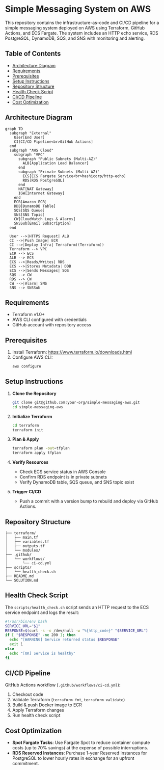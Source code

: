 # Simple Messaging System on AWS

This repository contains the infrastructure-as-code and CI/CD pipeline for a simple messaging system deployed on AWS using Terraform, GitHub Actions, and ECS Fargate. The system includes an HTTP echo service, RDS PostgreSQL, DynamoDB, SQS, and SNS with monitoring and alerting.

## Table of Contents

- [Architecture Diagram](#architecture-diagram)
- [Requirements](#requirements)
- [Prerequisites](#prerequisites)
- [Setup Instructions](#setup-instructions)
- [Repository Structure](#repository-structure)
- [Health Check Script](#health-check-script)
- [CI/CD Pipeline](#ci-cd-pipeline)
- [Cost Optimization](#cost-optimization)

## Architecture Diagram

```mermaid
graph TD
  subgraph "External"
    User[End User]
    CI[CI/CD Pipeline<br>GitHub Actions]
  end
  subgraph "AWS Cloud"
    subgraph "VPC"
      subgraph "Public Subnets (Multi-AZ)"
        ALB[Application Load Balancer]
      end
      subgraph "Private Subnets (Multi-AZ)"
        ECS[ECS Fargate Service<br>hashicorp/http-echo]
        RDS[RDS PostgreSQL]
      end
      NAT[NAT Gateway]
      IGW[Internet Gateway]
    end
    ECR[Amazon ECR]
    DDB[DynamoDB Table]
    SQS[SQS Queue]
    SNS[SNS Topic]
    CW[CloudWatch Logs & Alarms]
    SNSSub[Email Subscription]
  end

  User -->|HTTPS Request| ALB
  CI -->|Push Image| ECR
  CI -->|Deploy Infra| Terraform((Terraform))
  Terraform --> VPC
  ECR --> ECS
  ALB --> ECS
  ECS -->|Reads/Writes| RDS
  ECS -->|Stores Metadata| DDB
  ECS -->|Sends Messages| SQS
  SQS --> CW
  RDS --> CW
  CW -->|Alarm| SNS
  SNS --> SNSSub
```

## Requirements

- Terraform v1.0+
- AWS CLI configured with credentials
- GitHub account with repository access

## Prerequisites

1. Install Terraform: https://www.terraform.io/downloads.html
2. Configure AWS CLI:
   ```bash
   aws configure
   ```

## Setup Instructions

1. **Clone the Repository**
   ```bash
   git clone git@github.com:your-org/simple-messaging-aws.git
   cd simple-messaging-aws
   ```

2. **Initialize Terraform**
   ```bash
   cd terraform
   terraform init
   ```

3. **Plan & Apply**
   ```bash
   terraform plan -out=tfplan
   terraform apply tfplan
   ```

4. **Verify Resources**
   - Check ECS service status in AWS Console
   - Confirm RDS endpoint is in private subnets
   - Verify DynamoDB table, SQS queue, and SNS topic exist

5. **Trigger CI/CD**
   - Push a commit with a version bump to rebuild and deploy via GitHub Actions.

## Repository Structure

```
├── terraform/
│   ├── main.tf
│   ├── variables.tf
│   ├── outputs.tf
│   └── modules/
├── .github/
│   └── workflows/
│       └── ci-cd.yml
├── scripts/
│   └── health_check.sh
├── README.md
└── SOLUTION.md
```

## Health Check Script

The `scripts/health_check.sh` script sends an HTTP request to the ECS service endpoint and logs the result:

```bash
#!/usr/bin/env bash
SERVICE_URL="$1"
RESPONSE=$(curl -s -o /dev/null -w "%{http_code}" "$SERVICE_URL")
if [ "$RESPONSE" -ne 200 ]; then
  echo "[WARNING] Service returned status $RESPONSE"
  exit 1
else
  echo "[OK] Service is healthy"
fi
```

## CI/CD Pipeline

GitHub Actions workflow (`.github/workflows/ci-cd.yml`):

1. Checkout code
2. Validate Terraform (`terraform fmt`, `terraform validate`)
3. Build & push Docker image to ECR
4. Apply Terraform changes
5. Run health check script

## Cost Optimization

- **Spot Fargate Tasks**: Use Fargate Spot to reduce container compute costs (up to 70% savings) at the expense of possible interruptions.
- **RDS Reserved Instances**: Purchase 1-year Reserved Instances for PostgreSQL to lower hourly rates in exchange for an upfront commitment.
